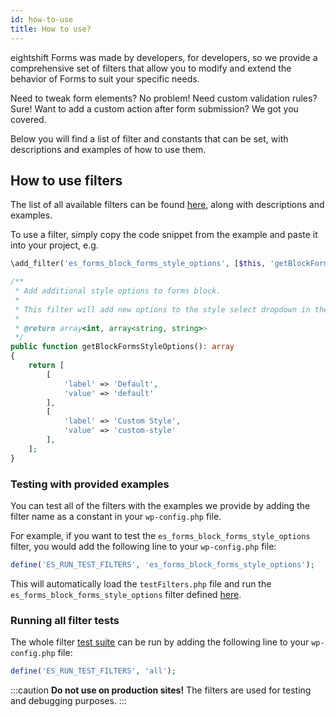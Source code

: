 ```yaml
---
id: how-to-use
title: How to use?
---
```


eightshift Forms was made by developers, for developers, so we provide a comprehensive set of filters that allow you to modify and extend the behavior of Forms to suit your specific needs.

Need to tweak form elements? No problem! Need custom validation rules? Sure! Want to add a custom action after form submission? We got you covered.

Below you will find a list of filter and constants that can be set, with descriptions and examples of how to use them.

## How to use filters

The list of all available filters can be found [here](https://github.com/infinum/eightshift-forms/blob/develop/testFilters/testFilters.php), along with descriptions and examples.

To use a filter, simply copy the code snippet from the example and paste it into your project, e.g.
```php
\add_filter('es_forms_block_forms_style_options', [$this, 'getBlockFormsStyleOptions']);

/**
 * Add additional style options to forms block.
 *
 * This filter will add new options to the style select dropdown in the forms block. Forms style option selector will not show unless a filter is provided. This option is shown in Block Editor.
 *
 * @return array<int, array<string, string>>
 */
public function getBlockFormsStyleOptions(): array
{
	return [
		[
			'label' => 'Default',
			'value' => 'default'
		],
		[
			'label' => 'Custom Style',
			'value' => 'custom-style'
		],
	];
}
```

### Testing with provided examples

You can test all of the filters with the examples we provide by adding the filter name as a constant in your `wp-config.php` file.

For example, if you want to test the `es_forms_block_forms_style_options` filter, you would add the following line to your `wp-config.php` file:

```php
define('ES_RUN_TEST_FILTERS', 'es_forms_block_forms_style_options');
```

This will automatically load the `testFilters.php` file and run the `es_forms_block_forms_style_options` filter defined [here](https://github.com/infinum/eightshift-forms/blob/develop/testFilters/testFilters.php).

### Running all filter tests

The whole filter [test suite](https://github.com/infinum/eightshift-forms/blob/develop/testFilters/testFilters.php) can be run by adding the following line to your `wp-config.php` file:

```php
define('ES_RUN_TEST_FILTERS', 'all');
```

:::caution
**Do not use on production sites!**
The filters are used for testing and debugging purposes.
:::
